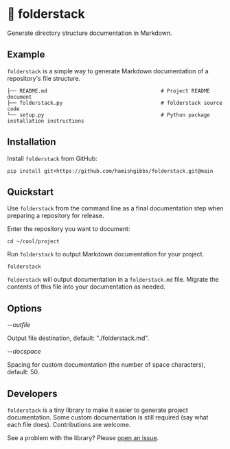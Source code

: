 # :open_file_folder: folderstack

Generate directory structure documentation in Markdown.

## Example

`folderstack` is a simple way to generate Markdown documentation of a repository's file structure.

```
├── README.md                                     # Project README document
├── folderstack.py                                # folderstack source code
└── setup.py                                      # Python package installation instructions
```

## Installation

Install `folderstack` from GitHub:

```{shell}
pip install git+https://github.com/hamishgibbs/folderstack.git@main
```

## Quickstart

Use `folderstack` from the command line as a final documentation step when preparing a repository for release.

Enter the repository you want to document:

```{shell}
cd ~/cool/project
```

Run `folderstack` to output Markdown documentation for your project.

```{shell}
folderstack
```

`folderstack` will output documentation in a `folderstack.md` file. Migrate the contents of this file into your documentation as needed.

## Options

*--outfile*

Output file destination, default: "./folderstack.md".

*--docspace*

Spacing for custom documentation (the number of space characters), default: 50.

## Developers

`folderstack` is a tiny library to make it easier to generate project documentation. Some custom documentation is still required (say what each file does). Contributions are welcome.

See a problem with the library? Please [open an issue](https://github.com/hamishgibbs/folderstack/issues/new).
